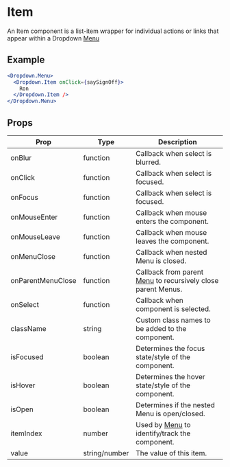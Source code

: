 # Item

An Item component is a list-item wrapper for individual actions or links that appear within a Dropdown [Menu](./Menu.md)


## Example

```jsx
<Dropdown.Menu>
  <Dropdown.Item onClick={saySignOff}>
    Ron
  </Dropdown.Item />
</Dropdown.Menu>
```


## Props

| Prop | Type | Description |
| --- | --- | --- |
| onBlur | function | Callback when select is blurred. |
| onClick | function | Callback when select is focused. |
| onFocus | function | Callback when select is focused. |
| onMouseEnter | function | Callback when mouse enters the component. |
| onMouseLeave | function | Callback when mouse leaves the component. |
| onMenuClose | function | Callback when nested Menu is closed. |
| onParentMenuClose | function | Callback from parent [Menu](./Menu.md) to recursively close parent Menus. |
| onSelect | function | Callback when component is selected. |
| className | string | Custom class names to be added to the component. |
| isFocused | boolean | Determines the focus state/style of the component. |
| isHover | boolean | Determines the hover state/style of the component. |
| isOpen | boolean | Determines if the nested Menu is open/closed. |
| itemIndex | number | Used by [Menu](./Menu.md) to identify/track the component. |
| value | string/number | The value of this item. |
